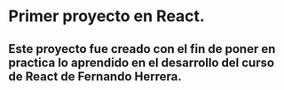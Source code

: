 # Primer proyecto en React.

## Este proyecto fue creado con el fin de poner en practica lo aprendido en el desarrollo del curso de React de Fernando Herrera.
